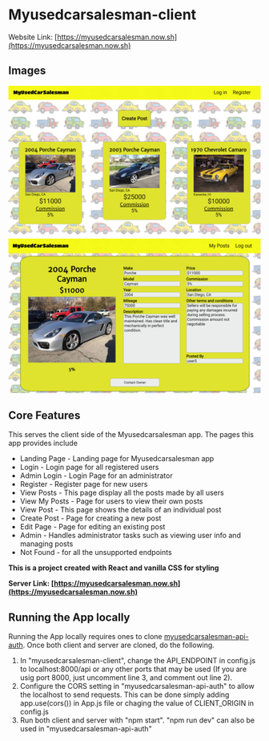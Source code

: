 # **Myusedcarsalesman-client**
 
Website Link: [https://myusedcarsalesman.now.sh](https://myusedcarsalesman.now.sh)
 
## Images
![Screenshot1](/src/Utils/myusecarsalesman_pics/view-post.png)
![Screenshot2](/src/Utils/myusecarsalesman_pics/post.png)
 
## Core Features
This serves the client side of the Myusedcarsalesman app. 
The pages this app provides include 
 * Landing Page - Landing page for Myusedcarsalesman app
 * Login - Login page for all registered users
 * Admin Login - Login Page for an administrator
 * Register - Register page for new users
 * View Posts - This page display all the posts made by all users
 * View My Posts - Page for users to view their own posts
 * View Post - This page shows the details of an individual post
 * Create Post - Page for creating a new post
 * Edit Page - Page for editing an existing post
 * Admin - Handles administrator tasks such as viewing user info and managing posts
 * Not Found - for all the unsupported endpoints
 
**This is a project created with React and vanilla CSS for styling**
 
**Server Link: [https://myusedcarsalesman.now.sh](https://myusedcarsalesman.now.sh)** 
 
## Running the App locally
Running the App locally requires ones to clone [myusedcarsalesman-api-auth](https://github.com/ddlanf/MyUsedCarSalesman-api-auth). Once both client and server are cloned, do the following.
1. In "myusedcarsalesman-client", change the API_ENDPOINT in config.js to localhost:8000/api or any other ports that may be used (If you are usig port 8000, just uncomment line 3, and comment out line 2).
2. Configure the CORS setting in "myusedcarsalesman-api-auth" to allow the localhost to send requests. This can be done simply adding app.use(cors()) in App.js file or chaging the value of CLIENT_ORIGIN in config.js  
3. Run both client and server with "npm start". "npm run dev" can also be used in "myusedcarsalesman-api-auth"
 
<!-- Just adding a random comment --><!-- Just adding a random comment --><!-- Just adding a random comment --><!-- Just adding another harmless comment -->
<!-- Just adding another harmless comment -->
